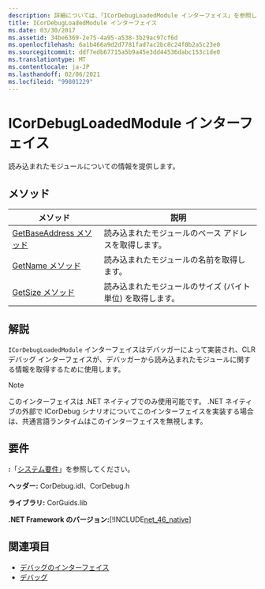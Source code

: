 ```yaml
---
description: 詳細については、「ICorDebugLoadedModule インターフェイス」を参照してください。
title: ICorDebugLoadedModule インターフェイス
ms.date: 03/30/2017
ms.assetid: 34be6369-2e75-4a95-a538-3b29ac97cf6d
ms.openlocfilehash: 6a1b466a9d2d7781fad7ac2bc8c24f0b2a5c23e0
ms.sourcegitcommit: ddf7edb67715a5b9a45e3dd44536dabc153c1de0
ms.translationtype: MT
ms.contentlocale: ja-JP
ms.lasthandoff: 02/06/2021
ms.locfileid: "99801229"
---
```

# <a name="icordebugloadedmodule-interface"></a>ICorDebugLoadedModule インターフェイス

読み込まれたモジュールについての情報を提供します。  
  
## <a name="methods"></a>メソッド  
  
|メソッド|説明|  
|------------|-----------------|  
|[GetBaseAddress メソッド](icordebugloadedmodule-getbaseaddress-method.md)|読み込まれたモジュールのベース アドレスを取得します。|  
|[GetName メソッド](icordebugloadedmodule-getname-method.md)|読み込まれたモジュールの名前を取得します。|  
|[GetSize メソッド](icordebugloadedmodule-getsize-method.md)|読み込まれたモジュールのサイズ (バイト単位) を取得します。|  
  
## <a name="remarks"></a>解説  

 `ICorDebugLoadedModule` インターフェイスはデバッガーによって実装され、CLR デバッグ インターフェイスが、デバッガーから読み込まれたモジュールに関する情報を取得するために使用します。  
  
> [!NOTE]
> このインターフェイスは .NET ネイティブでのみ使用可能です。 .NET ネイティブの外部で ICorDebug シナリオについてこのインターフェイスを実装する場合は、共通言語ランタイムはこのインターフェイスを無視します。  
  
## <a name="requirements"></a>要件  

 **:**「[システム要件](../../get-started/system-requirements.md)」を参照してください。  
  
 **ヘッダー:** CorDebug.idl、CorDebug.h  
  
 **ライブラリ:** CorGuids.lib  
  
 **.NET Framework のバージョン:**[!INCLUDE[net_46_native](../../../../includes/net-46-native-md.md)]  
  
## <a name="see-also"></a>関連項目

- [デバッグのインターフェイス](debugging-interfaces.md)
- [デバッグ](index.md)
